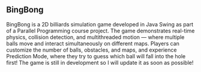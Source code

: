## BingBong
BingBong is a 2D billiards simulation game developed in Java Swing as part of a Parallel Programming course project.
The game demonstrates real-time physics, collision detection, and multithreaded motion — where multiple balls move and interact simultaneously on different maps.
Players can customize the number of balls, obstacles, and maps, and experience Prediction Mode, where they try to guess which ball will fall into the hole first!
The game is still in development so I will update it as soon as possible!
